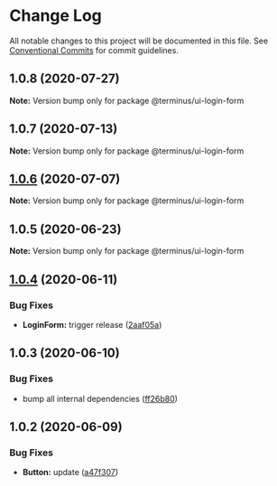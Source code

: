 # Change Log

All notable changes to this project will be documented in this file.
See [Conventional Commits](https://conventionalcommits.org) for commit guidelines.

## 1.0.8 (2020-07-27)

**Note:** Version bump only for package @terminus/ui-login-form





## 1.0.7 (2020-07-13)

**Note:** Version bump only for package @terminus/ui-login-form





## [1.0.6](https://github.com/GetTerminus/terminus-oss/compare/@terminus/ui-login-form@1.0.5...@terminus/ui-login-form@1.0.6) (2020-07-07)

**Note:** Version bump only for package @terminus/ui-login-form





## 1.0.5 (2020-06-23)

**Note:** Version bump only for package @terminus/ui-login-form





## [1.0.4](https://github.com/GetTerminus/terminus-oss/compare/@terminus/ui-login-form@1.0.3...@terminus/ui-login-form@1.0.4) (2020-06-11)


### Bug Fixes

* **LoginForm:** trigger release ([2aaf05a](https://github.com/GetTerminus/terminus-oss/commit/2aaf05a78d860cbce860d3cebe26c4ed25a38f48))





## 1.0.3 (2020-06-10)


### Bug Fixes

* bump all internal dependencies ([ff26b80](https://github.com/GetTerminus/terminus-oss/commit/ff26b806bb599401f006996be5b567a378e68ef3))





## 1.0.2 (2020-06-09)


### Bug Fixes

* **Button:** update ([a47f307](https://github.com/GetTerminus/terminus-oss/commit/a47f30757b9216d6ee76788c117e76eacf5289e5))
